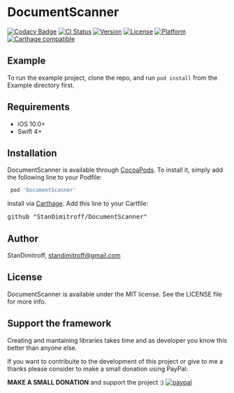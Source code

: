# DocumentScanner

[![Codacy Badge](https://api.codacy.com/project/badge/Grade/08219b576b734f0f89a3e4c758024572)](https://app.codacy.com/app/StanDimitroff/DocumentScanner?utm_source=github.com&utm_medium=referral&utm_content=StanDimitroff/DocumentScanner&utm_campaign=Badge_Grade_Dashboard)
[![CI Status](http://img.shields.io/travis/StanDimitroff/DocumentScanner.svg?style=flat)](https://travis-ci.org/StanDimitroff/DocumentScanner)
[![Version](https://img.shields.io/cocoapods/v/DocumentScanner.svg?style=flat)](http://cocoapods.org/pods/DocumentScanner)
[![License](https://img.shields.io/cocoapods/l/DocumentScanner.svg?style=flat)](http://cocoapods.org/pods/DocumentScanner)
[![Platform](https://img.shields.io/cocoapods/p/DocumentScanner.svg?style=flat)](http://cocoapods.org/pods/DocumentScanner)
[![Carthage compatible](https://img.shields.io/badge/Carthage-compatible-4BC51D.svg?style=flat)](https://github.com/Carthage/Carthage)

## Example

To run the example project, clone the repo, and run `pod install` from the Example directory first.

## Requirements
*  iOS 10.0+
*  Swift 4+

## Installation

DocumentScanner is available through [CocoaPods](http://cocoapods.org). To install
it, simply add the following line to your Podfile:

```ruby
 pod 'DocumentScanner'
```

Install via [Carthage](https://github.com/Carthage/Carthage). Add this line to your Cartfile:

<pre>github "StanDimitroff/DocumentScanner"</pre>

## Author

StanDimitroff, standimitroff@gmail.com

## License

DocumentScanner is available under the MIT license. See the LICENSE file for more info.

## Support the framework
Creating and mantaining libraries takes time and as developer you know this better than anyone else.

If you want to contribuite to the development of this project or give to me a thanks please consider to make a small donation using PayPal:

**MAKE A SMALL DONATION** and support the project :)
[![paypal](https://www.paypalobjects.com/en_US/i/btn/btn_donateCC_LG.gif)](https://www.paypal.me/standimitroff)
